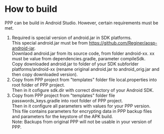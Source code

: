 How to build
============

PPP can be build in Android Studio. However, certain requirements must be met.

1. Required is special version of android.jar in SDK platforms.  
This special android.jar must be from https://github.com/Reginer/aosp-android-jar.  
   Downlaod android.jar from its source code, from folder android-xx. xx must be value from dependencies.gradle, parameter compileSdk.  
   Copy downloaded android.jar to folder of your SDK subforlder platforms/android-xx (rename original android.jar to android_orig.jar and then copy downloaded version).
2. Copy from PPP project from "templates" folder file local.properties into root folder of PPP project.  
   Then in it cofigure sdk.dir with correct directory of your Android SDK.
3. Copy from PPP project from "templates" folder file passwords_keys.gradle into root folder of PPP project.  
   Then in it configure all parameters with values for your PPP version.  
   This file contains parameters for encrypting data in PPP backup files and parameters for the keystore of the APK build.  
   Note: Backups from original PPP will not be usable in your version of PPP.



